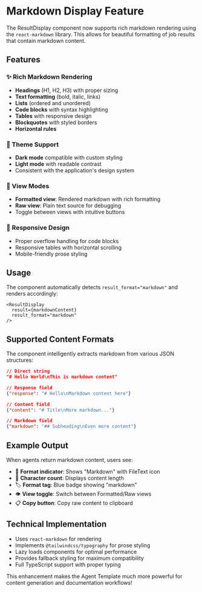 # Markdown Display Feature

The ResultDisplay component now supports rich markdown rendering using the `react-markdown` library. This allows for beautiful formatting of job results that contain markdown content.

## Features

### ✨ Rich Markdown Rendering
- **Headings** (H1, H2, H3) with proper sizing
- **Text formatting** (bold, italic, links)
- **Lists** (ordered and unordered)
- **Code blocks** with syntax highlighting
- **Tables** with responsive design
- **Blockquotes** with styled borders
- **Horizontal rules**

### 🎨 Theme Support
- **Dark mode** compatible with custom styling
- **Light mode** with readable contrast
- Consistent with the application's design system

### 🔄 View Modes
- **Formatted view**: Rendered markdown with rich formatting
- **Raw view**: Plain text source for debugging
- Toggle between views with intuitive buttons

### 📱 Responsive Design
- Proper overflow handling for code blocks
- Responsive tables with horizontal scrolling
- Mobile-friendly prose styling

## Usage

The component automatically detects `result_format="markdown"` and renders accordingly:

```tsx
<ResultDisplay 
  result={markdownContent} 
  result_format="markdown" 
/>
```

## Supported Content Formats

The component intelligently extracts markdown from various JSON structures:

```json
// Direct string
"# Hello World\nThis is markdown content"

// Response field
{"response": "# Hello\nMarkdown content here"}

// Content field  
{"content": "# Title\nMore markdown..."}

// Markdown field
{"markdown": "## Subheading\nEven more content"}
```

## Example Output

When agents return markdown content, users see:

- 📄 **Format indicator**: Shows "Markdown" with FileText icon
- 🎯 **Character count**: Displays content length
- 🏷️ **Format tag**: Blue badge showing "markdown"
- 👁️ **View toggle**: Switch between Formatted/Raw views
- 📋 **Copy button**: Copy raw content to clipboard

## Technical Implementation

- Uses `react-markdown` for rendering
- Implements `@tailwindcss/typography` for prose styling
- Lazy loads components for optimal performance
- Provides fallback styling for maximum compatibility
- Full TypeScript support with proper typing

This enhancement makes the Agent Template much more powerful for content generation and documentation workflows! 